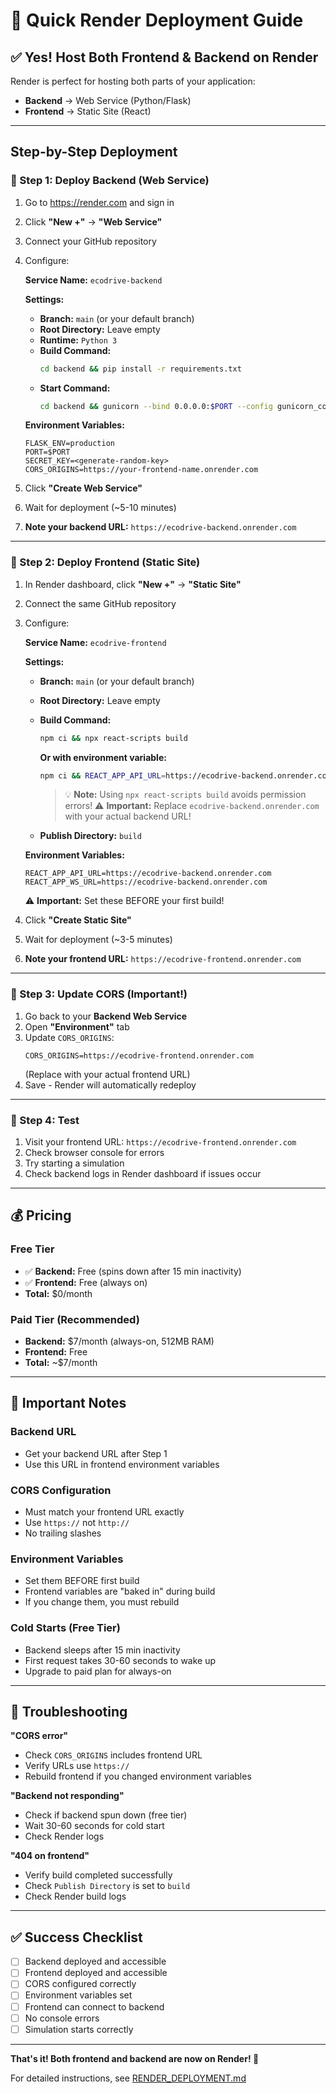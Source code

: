 # 🚀 Quick Render Deployment Guide

## ✅ Yes! Host Both Frontend & Backend on Render

Render is perfect for hosting both parts of your application:

- **Backend** → Web Service (Python/Flask)
- **Frontend** → Static Site (React)

---

## Step-by-Step Deployment

### 🎯 Step 1: Deploy Backend (Web Service)

1. Go to https://render.com and sign in
2. Click **"New +"** → **"Web Service"**
3. Connect your GitHub repository
4. Configure:

   **Service Name:** `ecodrive-backend`
   
   **Settings:**
   - **Branch:** `main` (or your default branch)
   - **Root Directory:** Leave empty
   - **Runtime:** `Python 3`
   - **Build Command:**
     ```bash
     cd backend && pip install -r requirements.txt
     ```
   - **Start Command:**
     ```bash
     cd backend && gunicorn --bind 0.0.0.0:$PORT --config gunicorn_config.py wsgi:app
     ```

   **Environment Variables:**
   ```
   FLASK_ENV=production
   PORT=$PORT
   SECRET_KEY=<generate-random-key>
   CORS_ORIGINS=https://your-frontend-name.onrender.com
   ```

5. Click **"Create Web Service"**
6. Wait for deployment (~5-10 minutes)
7. **Note your backend URL:** `https://ecodrive-backend.onrender.com`

---

### 🎯 Step 2: Deploy Frontend (Static Site)

1. In Render dashboard, click **"New +"** → **"Static Site"**
2. Connect the same GitHub repository
3. Configure:

   **Service Name:** `ecodrive-frontend`
   
   **Settings:**
   - **Branch:** `main` (or your default branch)
   - **Root Directory:** Leave empty
   - **Build Command:**
     ```bash
     npm ci && npx react-scripts build
     ```
     
     **Or with environment variable:**
     ```bash
     npm ci && REACT_APP_API_URL=https://ecodrive-backend.onrender.com npx react-scripts build
     ```
     
     > 💡 **Note:** Using `npx react-scripts build` avoids permission errors!
     ⚠️ **Important:** Replace `ecodrive-backend.onrender.com` with your actual backend URL!
   
   - **Publish Directory:** `build`
   
   **Environment Variables:**
   ```
   REACT_APP_API_URL=https://ecodrive-backend.onrender.com
   REACT_APP_WS_URL=https://ecodrive-backend.onrender.com
   ```
   ⚠️ **Important:** Set these BEFORE your first build!

4. Click **"Create Static Site"**
5. Wait for deployment (~3-5 minutes)
6. **Note your frontend URL:** `https://ecodrive-frontend.onrender.com`

---

### 🎯 Step 3: Update CORS (Important!)

1. Go back to your **Backend Web Service**
2. Open **"Environment"** tab
3. Update `CORS_ORIGINS`:
   ```
   CORS_ORIGINS=https://ecodrive-frontend.onrender.com
   ```
   (Replace with your actual frontend URL)
4. Save - Render will automatically redeploy

---

### 🎯 Step 4: Test

1. Visit your frontend URL: `https://ecodrive-frontend.onrender.com`
2. Check browser console for errors
3. Try starting a simulation
4. Check backend logs in Render dashboard if issues occur

---

## 💰 Pricing

### Free Tier
- ✅ **Backend:** Free (spins down after 15 min inactivity)
- ✅ **Frontend:** Free (always on)
- **Total:** $0/month

### Paid Tier (Recommended)
- **Backend:** $7/month (always-on, 512MB RAM)
- **Frontend:** Free
- **Total:** ~$7/month

---

## 🔑 Important Notes

### Backend URL
- Get your backend URL after Step 1
- Use this URL in frontend environment variables

### CORS Configuration
- Must match your frontend URL exactly
- Use `https://` not `http://`
- No trailing slashes

### Environment Variables
- Set them BEFORE first build
- Frontend variables are "baked in" during build
- If you change them, you must rebuild

### Cold Starts (Free Tier)
- Backend sleeps after 15 min inactivity
- First request takes 30-60 seconds to wake up
- Upgrade to paid plan for always-on

---

## 🐛 Troubleshooting

**"CORS error"**
- Check `CORS_ORIGINS` includes frontend URL
- Verify URLs use `https://`
- Rebuild frontend if you changed environment variables

**"Backend not responding"**
- Check if backend spun down (free tier)
- Wait 30-60 seconds for cold start
- Check Render logs

**"404 on frontend"**
- Verify build completed successfully
- Check `Publish Directory` is set to `build`
- Check Render build logs

---

## ✅ Success Checklist

- [ ] Backend deployed and accessible
- [ ] Frontend deployed and accessible  
- [ ] CORS configured correctly
- [ ] Environment variables set
- [ ] Frontend can connect to backend
- [ ] No console errors
- [ ] Simulation starts correctly

---

**That's it! Both frontend and backend are now on Render! 🎉**

For detailed instructions, see [RENDER_DEPLOYMENT.md](./RENDER_DEPLOYMENT.md)

